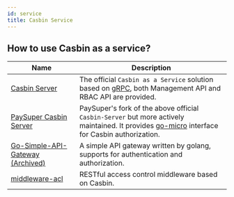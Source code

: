 ```yaml
---
id: service
title: Casbin Service
---
```


## How to use Casbin as a service?

Name | Description
----|----
[Casbin Server](https://github.com/casbin/casbin-server) | The official ``Casbin as a Service`` solution based on [gRPC](https://grpc.io/), both Management API and RBAC API are provided.
[PaySuper Casbin Server](https://github.com/paysuper/casbin-server) | PaySuper's fork of the above official ``Casbin-Server`` but more actively maintained. It provides [go-micro](https://micro.mu/) interface for Casbin authorization.
[Go-Simple-API-Gateway (Archived)](https://github.com/Soontao/go-simple-api-gateway) | A simple API gateway written by golang, supports for authentication and authorization.
[middleware-acl](https://github.com/luk4z7/middleware-acl) | RESTful access control middleware based on Casbin.
